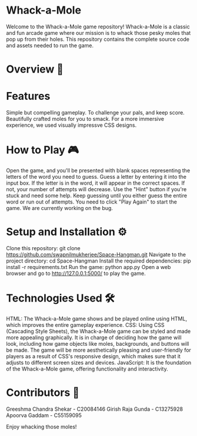 # Whack-a-Mole 
Welcome to the Whack-a-Mole game repository! Whack-a-Mole is a classic and fun arcade game where our mission is to whack those pesky moles that pop up from their holes. This repository contains the complete source code and assets needed to run the game.

# Overview 📖


# Features
Simple but compelling gameplay.
To challenge your pals, and keep score.
Beautifully crafted moles for you to smack.
For a more immersive experience, we used visually impressve CSS designs.

# How to Play 🎮
Open the game, and you'll be presented with blank spaces representing the letters of the word you need to guess.
Guess a letter by entering it into the input box.
If the letter is in the word, it will appear in the correct spaces. If not, your number of attempts will decrease.
Use the "Hint" button if you're stuck and need some help.
Keep guessing until you either guess the entire word or run out of attempts.
You need to click "Play Again" to start the game. We are currently working on the bug.

# Setup and Installation ⚙️
Clone this repository: git clone https://github.com/swapnilmukherjee/Space-Hangman.git
Navigate to the project directory: cd Space-Hangman
Install the required dependencies: pip install -r requirements.txt
Run the game: python app.py
Open a web browser and go to http://127.0.0.1:5000/ to play the game.

# Technologies Used 🛠
HTML: The Whack-a-Mole game shows and be played online using HTML, which improves the entire gameplay experience.
CSS: Using CSS (Cascading Style Sheets), the Whack-a-Mole game can be styled and made more appealing graphically. It is in charge of deciding how the game will look, including how game objects like moles, backgrounds, and buttons will be made. The game will be more aesthetically pleasing and user-friendly for players as a result of CSS's responsive design, which makes sure that it adjusts to different screen sizes and devices.
JavaScript: It is the foundation of the Whack-a-Mole game, offering functionality and interactivity.

# Contributors 🤝
Greeshma Chandra Shekar - C20084146
Girish Raja Gunda       - C13275928
Apoorva Gaddam          - C55159095

Enjoy whacking those moles!
